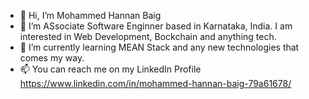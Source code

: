 - 👋 Hi, I’m Mohammed Hannan Baig
- 👀 I’m ASsociate Software Enginner based in Karnataka, India. I am interested in Web Development, Bockchain and anything tech.
- 🌱 I’m currently learning MEAN Stack and any new technologies that comes my way.
- 📫 You can reach me on my LinkedIn Profile https://www.linkedin.com/in/mohammed-hannan-baig-79a61678/

<!---
baig214/baig214 is a ✨ special ✨ repository because its `README.md` (this file) appears on your GitHub profile.
You can click the Preview link to take a look at your changes.
--->
